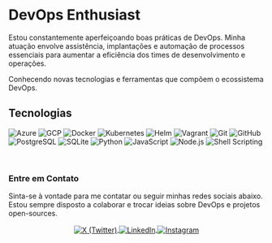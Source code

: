 # DevOps Enthusiast

Estou constantemente aperfeiçoando boas práticas de DevOps. Minha atuação envolve assistência, implantações e automação de processos essenciais para aumentar a eficiência dos times de desenvolvimento e operações.

Conhecendo novas tecnologias e ferramentas que compõem o ecossistema DevOps.

## Tecnologias

![Azure](https://img.shields.io/badge/-Azure-05122A?style=flat&logo=nuvem)
![GCP](https://img.shields.io/badge/-GCP-05122A?style=flat&logo=google)
![Docker](https://img.shields.io/badge/-Docker-05122A?style=flat&logo=docker)
![Kubernetes](https://img.shields.io/badge/-Kubernetes-05122A?style=flat&logo=kubernetes)
![Helm](https://img.shields.io/badge/-Helm-05122A?style=flat&logo=helm)
![Vagrant](https://img.shields.io/badge/-Vagrant-05122A?style=flat&logo=vagrant)
![Git](https://img.shields.io/badge/-Git-05122A?style=flat&logo=git)
![GitHub](https://img.shields.io/badge/-GitHub-05122A?style=flat&logo=github)
![PostgreSQL](https://img.shields.io/badge/-PostgreSQL-05122A?style=flat&logo=postgresql)
![SQLite](https://img.shields.io/badge/-SQLite-05122A?style=flat&logo=sqlite)
![Python](https://img.shields.io/badge/-Python-05122A?style=flat&logo=python)
![JavaScript](https://img.shields.io/badge/-JavaScript-05122A?style=flat&logo=javascript)
![Node.js](https://img.shields.io/badge/-Node.js-05122A?style=flat&logo=node.js)
![Shell Scripting](https://img.shields.io/badge/-Shell_Scripting-05122A?style=flat&logo=gnu-bash)

<br>

### Entre em Contato

Sinta-se à vontade para me contatar ou seguir minhas redes sociais abaixo. Estou sempre disposto a colaborar e trocar ideias sobre DevOps e projetos open-sources.

<p align="center">
  <a href="https://x.com/yurilinc_" target="_blank">
    <img align="center" src="https://img.shields.io/badge/-yurilinc_-05122A?style=flat&logo=x" alt="X (Twitter)"/>  
  </a>
  <a href="https://linkedin.com/in/yurilincoln" target="_blank">
    <img align="center" src="https://img.shields.io/badge/-yurilincoln-05122A?style=flat&logo=linkedin" alt="LinkedIn"/>
  </a>
  <a href="https://instagram.com/yurilinc_" target="_blank">
    <img align="center" src="https://img.shields.io/badge/-yurilinc_-05122A?style=flat&logo=instagram" alt="Instagram"/>
  </a>
</p>
